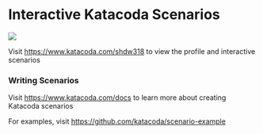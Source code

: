 # Interactive Katacoda Scenarios

[![](http://shields.katacoda.com/katacoda/shdw318/count.svg)](https://www.katacoda.com/shdw318 "Get your profile on Katacoda.com")

Visit https://www.katacoda.com/shdw318 to view the profile and interactive scenarios

### Writing Scenarios
Visit https://www.katacoda.com/docs to learn more about creating Katacoda scenarios

For examples, visit https://github.com/katacoda/scenario-example
